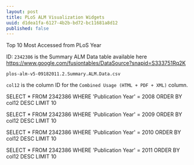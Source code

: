 ```yaml
--- 
layout: post
title: PLoS ALM Visualization Widgets
uuid: d1dea1fa-6127-4b2b-bd72-bc11681a8d12
published: false
---
```



Top 10 Most Accessed from PLoS Year


ID:	`2342386` is the Summary ALM Data table available here https://www.google.com/fusiontables/DataSource?snapid=S333751Rq2K


	plos-alm-v5-09182011.2.Summary.ALM.Data.csv


`col12` is the column ID for the `Combined Usage (HTML + PDF + XML)` column.

SELECT * FROM 2342386 WHERE 'Publication Year' = 2008 ORDER BY col12 DESC LIMIT 10

SELECT * FROM 2342386 WHERE 'Publication Year' = 2009 ORDER BY col12 DESC LIMIT 10

SELECT * FROM 2342386 WHERE 'Publication Year' = 2010 ORDER BY col12 DESC LIMIT 10

SELECT * FROM 2342386 WHERE 'Publication Year' = 2011 ORDER BY col12 DESC LIMIT 10



